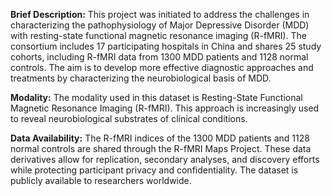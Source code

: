 **Brief Description:** This project was initiated to address the challenges in characterizing the pathophysiology of Major Depressive Disorder (MDD) with resting-state functional magnetic resonance imaging (R-fMRI). The consortium includes 17 participating hospitals in China and shares 25 study cohorts, including R-fMRI data from 1300 MDD patients and 1128 normal controls. The aim is to develop more effective diagnostic approaches and treatments by characterizing the neurobiological basis of MDD.<br>

**Modality:** The modality used in this dataset is Resting-State Functional Magnetic Resonance Imaging (R-fMRI). This approach is increasingly used to reveal neurobiological substrates of clinical conditions.<br>

**Data Availability:** The R-fMRI indices of the 1300 MDD patients and 1128 normal controls are shared through the R-fMRI Maps Project. These data derivatives allow for replication, secondary analyses, and discovery efforts while protecting participant privacy and confidentiality. The dataset is publicly available to researchers worldwide.
